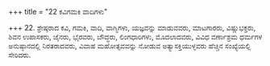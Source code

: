 +++
title = "22 ಕವಿಗಮಕಿ ವಾದಿಗಳು"

+++
22. ಶ್ರೇಷ್ಠರಾದ ಕವಿ, ಗಮಕಿ, ವಾದಿ, ವಾಗ್ಮಿಗಳು, ಯಜ್ಞವನ್ನು ಮಾಡುವವರು, ಮಾಟಗಾರರು, ವಿಷ್ಣುಭಕ್ತರು, ಶಿವನ ಉಪಾಸಕರು, ಜೈನರು, ಭೈರವರು, ಬೌದ್ಧರು, ಲಿಂಗಧಾರಿಗಳು, ಮೊದಲಾದವರು, ವಿವಿಧ ವರ್ಣಾಶ್ರಮ ಧರ್ಮಗಳ ಅನುಷ್ಠಾನದಲ್ಲಿ ನಿರತರಾದವರು, ವಿವಾಹ ಮಹೋತ್ಸವವನ್ನು ನೋಡುವ ಅತ್ಯಾಸಕ್ತಿಯುಳ್ಳವರು ಹೆಚ್ಚಿನ ಸಂಖ್ಯೆಯಲ್ಲಿ ಸೇರಿದರು.